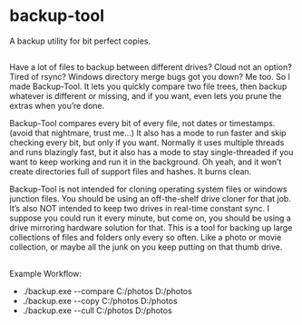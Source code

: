 # backup-tool
A backup utility for bit perfect copies.

##

Have a lot of files to backup between different drives?  Cloud not an option?  Tired of rsync?  Windows directory merge bugs got you down?  Me too.  So I made Backup-Tool.  It lets you quickly compare two file trees, then backup whatever is different or missing, and if you want, even lets you prune the extras when you’re done.

Backup-Tool compares every bit of every file, not dates or timestamps.  (avoid that nightmare, trust me…)  It also has a mode to run faster and skip checking every bit, but only if you want.  Normally it uses multiple threads and runs blazingly fast, but it also has a mode to stay single-threaded if you want to keep working and run it in the background.  Oh yeah, and it won’t create directories full of support files and hashes.  It burns clean.

Backup-Tool is not intended for cloning operating system files or windows junction files.  You should be using an off-the-shelf drive cloner for that job.  It’s also NOT intended to keep two drives in real-time constant sync.  I suppose you could run it every minute, but come on, you should be using a drive mirroring hardware solution for that.  This is a tool for backing up large collections of files and folders only every so often.  Like a photo or movie collection, or maybe all the junk on you keep putting on that thumb drive.

##
Example Workflow:

* ./backup.exe --compare C:/photos D:/photos
* ./backup.exe --copy C:/photos D:/photos
* ./backup.exe --cull C:/photos D:/photos
